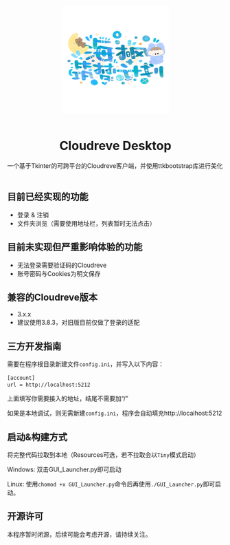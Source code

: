 <p align = "center">
<img alt="Logo" src="./Resources/Logo.png" height="250px">
<br><br>
<h1><center>Cloudreve Desktop</center></h1>
一个基于Tkinter的可跨平台的Cloudreve客户端，并使用ttkbootstrap库进行美化<br><br>

## 目前已经实现的功能
- 登录 & 注销
- 文件夹浏览（需要使用地址栏，列表暂时无法点击）

## 目前未实现但严重影响体验的功能
- 无法登录需要验证码的Cloudreve
- 账号密码与Cookies为明文保存

## 兼容的Cloudreve版本
- 3.x.x 
- 建议使用3.8.3，对旧版目前仅做了登录的适配

## 三方开发指南
需要在程序根目录新建文件`config.ini`，并写入以下内容：
```
[account]
url = http://localhost:5212
```
上面填写你需要接入的地址，结尾不需要加“/”

如果是本地调试，则无需新建`config.ini`，程序会自动填充http://localhost:5212

## 启动&构建方式
将完整代码拉取到本地（Resources可选，若不拉取会以`Tiny`模式启动）

Windows:
双击GUI_Launcher.py即可启动

Linux:
使用`chomod +x GUI_Launcher.py`命令后再使用`./GUI_Launcher.py`即可启动。

## 开源许可
本程序暂时闭源，后续可能会考虑开源，请持续关注。
